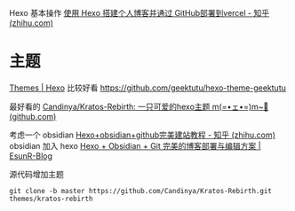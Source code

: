 

Hexo 基本操作
[使用 Hexo 搭建个人博客并通过 GitHub部署到vercel - 知乎 (zhihu.com)](https://zhuanlan.zhihu.com/p/681696900)
# 主题

[Themes | Hexo](https://hexo.io/themes/)
比较好看
https://github.com/geektutu/hexo-theme-geektutu

最好看的
[Candinya/Kratos-Rebirth: 一只可爱的hexo主题 m(=•ェ•=)m~🍭 (github.com)](https://github.com/Candinya/Kratos-Rebirth)


考虑一个 obsidian
[Hexo+obsidian+github完美建站教程 - 知乎 (zhihu.com)](https://zhuanlan.zhihu.com/p/613429644)
obsidian 加入 hexo 
[Hexo + Obsidian + Git 完美的博客部署与编辑方案 | EsunR-Blog](https://blog.esunr.site/2022/07/e9b42b453d9f.html#3-1-%E5%B0%86-Hexo-%E9%A1%B9%E7%9B%AE%E5%AF%BC%E5%85%A5-Obsidian)

源代码增加主题
```text
git clone -b master https://github.com/Candinya/Kratos-Rebirth.git themes/kratos-rebirth
```

